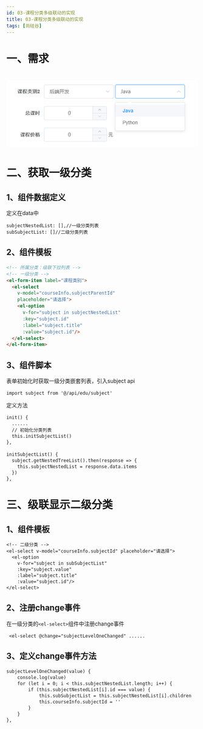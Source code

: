 ```yaml
---
id: 03-课程分类多级联动的实现
title: 03-课程分类多级联动的实现
tags: [尚硅谷]
---
```


# 一、需求

# ![img](/assets/2025/05/26/day07/748ef14c-f133-4fe1-b62c-68ba7bc89f0a.png)

# 二、获取一级分类

## 1、组件数据定义

定义在data中

```
subjectNestedList: [],//一级分类列表
subSubjectList: []//二级分类列表
```

## 2、组件模板

```html
<!-- 所属分类：级联下拉列表 -->
<!-- 一级分类 -->
<el-form-item label="课程类别">
  <el-select
    v-model="courseInfo.subjectParentId"
    placeholder="请选择">
    <el-option
      v-for="subject in subjectNestedList"
      :key="subject.id"
      :label="subject.title"
      :value="subject.id"/>
  </el-select>
</el-form-item>
```

## 3、组件脚本

表单初始化时获取一级分类嵌套列表，引入subject api

```
import subject from '@/api/edu/subject'
```

定义方法

```
init() {
  ......
  // 初始化分类列表
  this.initSubjectList()
},

initSubjectList() {
  subject.getNestedTreeList().then(response => {
    this.subjectNestedList = response.data.items
  })
},
```

# 三、级联显示二级分类

## 1、组件模板

```
<!-- 二级分类 -->
<el-select v-model="courseInfo.subjectId" placeholder="请选择">
  <el-option
    v-for="subject in subSubjectList"
    :key="subject.value"
    :label="subject.title"
    :value="subject.id"/>
</el-select>
```

## 2、注册change事件

在一级分类的`<el-select>`组件中注册change事件

```
 <el-select @change="subjectLevelOneChanged" ......
```

## 3、定义change事件方法

```
subjectLevelOneChanged(value) {
    console.log(value)
    for (let i = 0; i < this.subjectNestedList.length; i++) {
        if (this.subjectNestedList[i].id === value) {
            this.subSubjectList = this.subjectNestedList[i].children
            this.courseInfo.subjectId = ''
        }
    }
},
```
